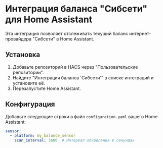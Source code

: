 # Интеграция баланса "Сибсети" для Home Assistant

Эта интеграция позволяет отслеживать текущий баланс интернет-провайдера "Сибсети" в Home Assistant.

## Установка

1. Добавьте репозиторий в HACS через "Пользовательские репозитории".
2. Найдите "Интеграция баланса 'Сибсети'" в списке интеграций и установите её.
3. Перезапустите Home Assistant.

## Конфигурация

Добавьте следующие строки в файл `configuration.yaml` вашего Home Assistant:

```yaml
sensor:
  - platform: my_balance_sensor
    scan_interval: 3600  # Интервал обновления в секундах
```